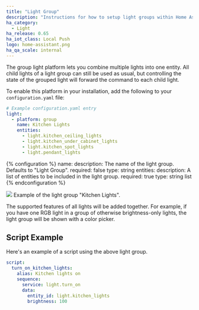 ```yaml
---
title: "Light Group"
description: "Instructions for how to setup light groups within Home Assistant."
ha_category:
  - Light
ha_release: 0.65
ha_iot_class: Local Push
logo: home-assistant.png
ha_qa_scale: internal
---
```


The group light platform lets you combine multiple lights into one entity. All child lights of a light group can still be used as usual, but controlling the state of the grouped light will forward the command to each child light.

To enable this platform in your installation, add the following to your `configuration.yaml` file:

```yaml
# Example configuration.yaml entry
light:
  - platform: group
    name: Kitchen Lights
    entities:
      - light.kitchen_ceiling_lights
      - light.kitchen_under_cabinet_lights
      - light.kitchen_spot_lights
      - light.pendant_lights
```

{% configuration %}
  name:
    description: The name of the light group. Defaults to "Light Group".
    required: false
    type: string
  entities:
    description: A list of entities to be included in the light group.
    required: true
    type: string list
{% endconfiguration %}

<p class='img'>
<img src='/images/components/light/group.png'>
Example of the light group "Kitchen Lights".
</p>

The supported features of all lights will be added together. For example, if you have one RGB light in a group of otherwise brightness-only lights, the light group will be shown with a color picker.

## Script Example

Here's an example of a script using the above light group.

```yaml
script:
  turn_on_kitchen_lights:
    alias: Kitchen lights on
    sequence:
      service: light.turn_on
      data:
        entity_id: light.kitchen_lights
        brightness: 100
```
